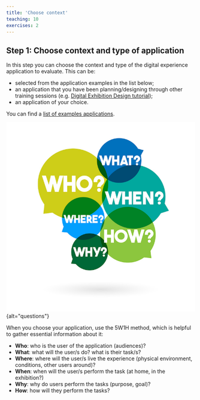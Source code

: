 ```yaml
---
title: 'Choose context'
teaching: 10
exercises: 2
---
```


## Step 1: Choose context and type of application 

In this step you can choose the context and type of the digital experience application to evaluate. This can be:

- selected from the application examples in the list below;
- an application that you have been planning/designing through other training sessions (e.g. [Digital Exhibition Design tutorial](https://universityofbrighton.github.io/2023-exhibition-design/index.html));
- an application of your choice.

You can find a [list of examples applications](https://universityofbrighton.github.io/2023-exhibition-design/more-information.html#interactive-multimedia-experiences-in-ch).


![Five Ws and one H &copy; by Brad PIct under Education License from Adobe stock](episodes/fig/AdobeStock_176594585.jpeg){alt="questions"}


When you choose your application, use the 5W1H method, which is helpful to gather essential information about it:

-	**Who**: who is the user of the application (audiences)?
-	**What**: what will the user/s do? what is their task/s?
-	**Where**: where will the user/s live the experience (physical environment, conditions, other users around)?
-	**When**: when will the user/s perform the task (at home, in the exhibition?)
-	**Why**: why do users perform the tasks (purpose, goal)?
-	**How**: how will they perform the tasks?


